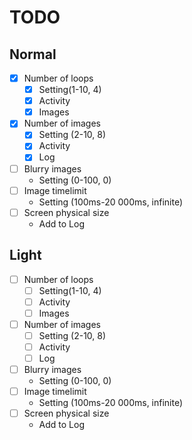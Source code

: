 # TODO

## Normal

- [x] Number of loops
    - [x] Setting(1-10, 4)
    - [x] Activity
    - [x] Images
- [x] Number of images
    - [x] Setting (2-10, 8)
    - [x] Activity
    - [x] Log
- [ ] Blurry images
    - Setting (0-100, 0)
- [ ] Image timelimit
    - Setting (100ms-20 000ms, infinite)
- [ ] Screen physical size
    - Add to Log

## Light

- [ ] Number of loops
    - [ ] Setting(1-10, 4)
    - [ ] Activity
    - [ ] Images
- [ ] Number of images
    - [ ] Setting (2-10, 8)
    - [ ] Activity
    - [ ] Log
- [ ] Blurry images
    - Setting (0-100, 0)
- [ ] Image timelimit
    - Setting (100ms-20 000ms, infinite)
- [ ] Screen physical size
    - Add to Log
